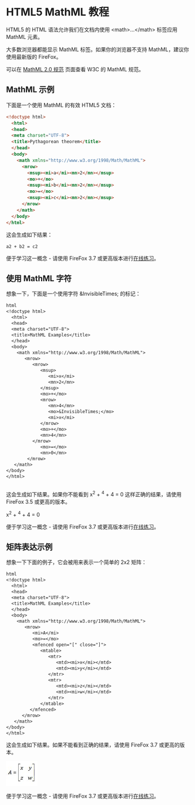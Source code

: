 # HTML5 MathML 教程

HTML5 的 HTML 语法允许我们在文档内使用 &lt;math&gt;...&lt;/math&gt; 标签应用 MathML 元素。

大多数浏览器都能显示 MathML 标签。如果你的浏览器不支持 MathML，建议你使用最新版的 FireFox。

可以在 [MathML 2.0 规范](http://www.w3.org/TR/MathML2/) 页面查看 W3C 的 MathML 规范。

## MathML 示例

下面是一个使用 MathML 的有效 HTML5 文档：

```html
<!doctype html>
  <html>
  <head>
  <meta charset="UTF-8">
  <title>Pythagorean theorem</title>
  </head>
  <body>
    <math xmlns="http://www.w3.org/1998/Math/MathML">
      <mrow>
        <msup><mi>a</mi><mn>2</mn></msup>
        <mo>+</mo>
        <msup><mi>b</mi><mn>2</mn></msup>
        <mo>=</mo>
        <msup><mi>c</mi><mn>2</mn></msup>
      </mrow>
    </math>
  </body>
</html> 
```

这会生成如下结果：

```
a2 + b2 = c2
```

便于学习这一概念 - 请使用 FireFox 3.7 或更高版本进行[在线练习](http://www.tutorialspoint.com/cgi-bin/practice.cgi?file=html5-22.htm)。

## 使用 MathML 字符

想象一下，下面是一个使用字符 &amp;InvisibleTimes; 的标记：

```
html
<!doctype html>
  <html>
  <head>
  <meta charset="UTF-8">
  <title>MathML Examples</title>
  </head>
  <body>
    <math xmlns="http://www.w3.org/1998/Math/MathML">
       <mrow>
          <mrow>
             <msup>
                <mi>x</mi>
                <mn>2</mn>
             </msup>
             <mo>+</mo>
             <mrow>
                <mn>4</mn>
                <mo>⁢⁢⁢&InvisibleTimes;</mo>
                <mi>x</mi>
             </mrow>
             <mo>+</mo>
             <mn>4</mn>
          </mrow>
             <mo>=</mo>
             <mn>0</mn>
        </mrow>
   </math>
</body>
</html> 
⁢
```

这会生成如下结果。如果你不能看到 x<sup>2</sup> + <sup>4</sup> + 4 = 0 这样正确的结果，请使用 FireFox 3.5 或更高的版本。

x<sup>2</sup> + <sup>4</sup> + 4 = 0

便于学习这一概念 - 请使用 FireFox 3.7 或更高版本进行[在线练习](http://www.tutorialspoint.com/cgi-bin/practice.cgi?file=html5-20.htm)。

## 矩阵表达示例

想象一下下面的例子，它会被用来表示一个简单的 2x2 矩阵：

```
html
<!doctype html>
  <html>
  <head>
  <meta charset="UTF-8">
  <title>MathML Examples</title>
  </head>
  <body>
    <math xmlns="http://www.w3.org/1998/Math/MathML">
       <mrow>
          <mi>A</mi>
          <mo>=</mo>
          <mfenced open="[" close="]">
             <mtable>
                <mtr>
                   <mtd><mi>x</mi></mtd>
                   <mtd><mi>y</mi></mtd>
                </mtr>
                <mtr>
                   <mtd><mi>z</mi></mtd>
                   <mtd><mi>w</mi></mtd>
                </mtr>
             </mtable>
         </mfenced>
      </mrow>
   </math>
</body>
</html> 
```

这会生成如下结果。如果不能看到正确的结果，请使用 FireFox 3.7 或更高的版本。

![2x2 matrix](images/mathml2.jpg)

便于学习这一概念 - 请使用 FireFox 3.7 或更高版本进行[在线练习](http://www.tutorialspoint.com/cgi-bin/practice.cgi?file=html5-21.htm)。

